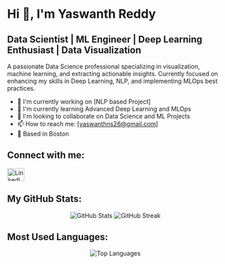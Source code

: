 # Hi 👋, I'm Yaswanth Reddy

## Data Scientist | ML Engineer | Deep Learning Enthusiast | Data Visualization

A passionate Data Science professional specializing in visualization, machine learning, and extracting actionable insights. Currently focused on enhancing my skills in Deep Learning, NLP, and implementing MLOps best practices.

- 🔭 I'm currently working on [NLP based Project]
- 🌱 I'm currently learning Advanced Deep Learning and MLOps
- 👯 I'm looking to collaborate on Data Science and ML Projects
- 📫 How to reach me: [yaswanthns26@gmail.com]
- 🏢 Based in Boston


## Connect with me:
<p align="left">
  <a href="https://www.linkedin.com/in/yaswanth-nalamalapu" target="blank"><img align="center" src="https://raw.githubusercontent.com/rahuldkjain/github-profile-readme-generator/master/src/images/icons/Social/linked-in-alt.svg" alt="LinkedIn" height="30" width="40" /></a>
  <!-- Add other social platforms you use -->
</p>


## My GitHub Stats:
<p align="center">
  <img src="https://github-readme-stats.vercel.app/api?username=Yaswanth-26&show_icons=true&theme=radical" alt="GitHub Stats" />
  <img src="https://github-readme-streak-stats.herokuapp.com/?user=Yaswanth-26&theme=radical" alt="GitHub Streak" />
</p>

## Most Used Languages:
<p align="center">
  <img src="https://github-readme-stats.vercel.app/api/top-langs/?username=Yaswanth-26&layout=compact&theme=radical" alt="Top Languages" />
</p>
